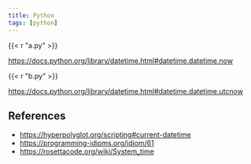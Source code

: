 ```yaml
---
title: Python
tags: [python]
---
```


{{< r "a.py" >}}

<https://docs.python.org/library/datetime.html#datetime.datetime.now>

{{< r "b.py" >}}

<https://docs.python.org/library/datetime.html#datetime.datetime.utcnow>

## References

- <https://hyperpolyglot.org/scripting#current-datetime>
- <https://programming-idioms.org/idiom/61>
- <https://rosettacode.org/wiki/System_time>
